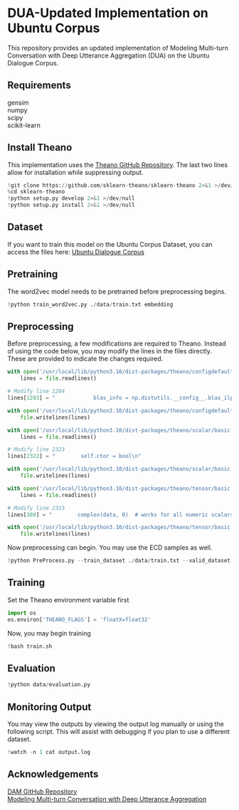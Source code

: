 # DUA-Updated Implementation on Ubuntu Corpus
This repository provides an updated implementation of Modeling Multi-turn Conversation with Deep Utterance Aggregation (DUA) on the Ubuntu Dialogue Corpus.
## Requirements
gensim \
numpy \
scipy \
scikit-learn

## Install Theano
This implementation uses the [Theano GitHub Repository](https://github.com/sklearn-theano/sklearn-theano). The last two lines allow for installation while suppressing output.
```python
!git clone https://github.com/sklearn-theano/sklearn-theano 2>&1 >/dev/null
%cd sklearn-theano
!python setup.py develop 2>&1 >/dev/null
!python setup.py install 2>&1 >/dev/null
```

## Dataset
If you want to train this model on the Ubuntu Corpus Dataset, you can access the files here: [Ubuntu Dialogue Corpus](https://drive.google.com/drive/folders/1cm1v3njWPxG5-XhEUpGH25TMncaPR7OM?usp=sharing) 

## Pretraining
The word2vec model needs to be pretrained before preprocessing begins.
```python
!python train_word2vec.py ./data/train.txt embedding
```

## Preprocessing
Before preprocessing, a few modifications are required to Theano. Instead of using the code below, you may modify the lines in the files directly. These are provided to indicate the changes required.
```python
with open('/usr/local/lib/python3.10/dist-packages/theano/configdefaults.py', 'r') as file:
    lines = file.readlines()

# Modify line 1284
lines[1283] = "            blas_info = np.distutils.__config__.blas_ilp64_opt_info\n"

with open('/usr/local/lib/python3.10/dist-packages/theano/configdefaults.py', 'w') as file:
    file.writelines(lines)

with open('/usr/local/lib/python3.10/dist-packages/theano/scalar/basic.py', 'r') as file:
    lines = file.readlines()

# Modify line 2323
lines[2322] = "        self.ctor = bool\n"

with open('/usr/local/lib/python3.10/dist-packages/theano/scalar/basic.py', 'w') as file:
    file.writelines(lines)

with open('/usr/local/lib/python3.10/dist-packages/theano/tensor/basic.py', 'r') as file:
    lines = file.readlines()

# Modify line 2323
lines[380] = "        complex(data, 0)  # works for all numeric scalars"

with open('/usr/local/lib/python3.10/dist-packages/theano/tensor/basic.py', 'w') as file:
    file.writelines(lines)
```
Now preprocessing can begin. You may use the ECD samples as well.
```python
!python PreProcess.py --train_dataset ./data/train.txt --valid_dataset ./data/valid.txt --test_dataset ./data/test.txt --pretrained_embedding embedding --save_dataset ./data/all
```

## Training
Set the Theano environment variable first
```python
import os
os.environ['THEANO_FLAGS'] = 'floatX=float32'
```
Now, you may begin training
```python
!bash train.sh
```

## Evaluation
```python
!python data/evaluation.py
```

## Monitoring Output
You may view the outputs by viewing the output log manually or using the following script. This will assist with debugging if you plan to use a different dataset.
```python
!watch -n 1 cat output.log
```
## Acknowledgements
[DAM GitHub Repository](https://github.com/cooelf/DeepUtteranceAggregation) \
[Modeling Multi-turn Conversation with Deep Utterance Aggregation](https://aclanthology.org/C18-1317/)
